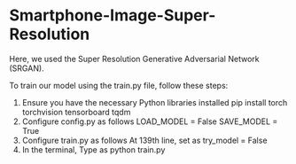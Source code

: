 # Smartphone-Image-Super-Resolution

Here, we used the Super Resolution Generative Adversarial Network (SRGAN).

To train our model using the train.py file, follow these steps:
1) Ensure you have the necessary Python libraries installed
   pip install torch torchvision tensorboard tqdm
2) Configure config.py as follows
   LOAD_MODEL = False
   SAVE_MODEL = True
3) Configure train.py as follows
   At 139th line, set as try_model = False
4) In the terminal,
   Type as python train.py 
